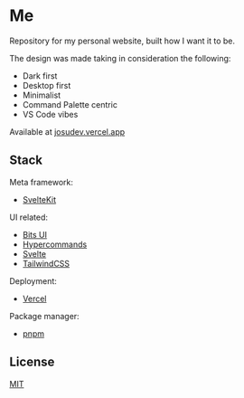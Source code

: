 # Me

Repository for my personal website, built how I want it to be.

The design was made taking in consideration the following:

- Dark first
- Desktop first
- Minimalist
- Command Palette centric
- VS Code vibes

Available at [josudev.vercel.app](https://josudev.vercel.app)


## Stack

Meta framework:

- [SvelteKit][svelte-kit]

UI related:

- [Bits UI][bits-ui]
- [Hypercommands][svelte-hypercommands]
- [Svelte][svelte]
- [TailwindCSS][tailwindcss]

Deployment:

- [Vercel][vercel]

Package manager:

- [pnpm][pnpm]


## License

[MIT](./LICENSE)


[website]: https://josu.codes
[bits-ui]: https://github.com/huntabyte/bits-ui
[pnpm]: https://pnpm.io
[svelte]: https://svelte.dev/
[svelte-hypercommands]: https://github.com/josu-dev/svelte-hypercommands
[svelte-kit]: https://svelte.dev/
[tailwindcss]: https://tailwindcss.com
[vercel]: https://vercel.com
